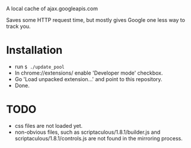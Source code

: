 A local cache of ajax.googleapis.com

Saves some HTTP request time, but mostly gives Google one less way to track you.


# Installation
- run `$ ./update_pool`
- In chrome://extensions/ enable 'Developer mode' checkbox.
- Go 'Load unpacked extension...' and point to this repository.
- Done.


# TODO
- css files are not loaded yet.
- non-obvious files, such as scriptaculous/1.8.1/builder.js and scriptaculous/1.8.1/controls.js are not found in the mirroring process.

